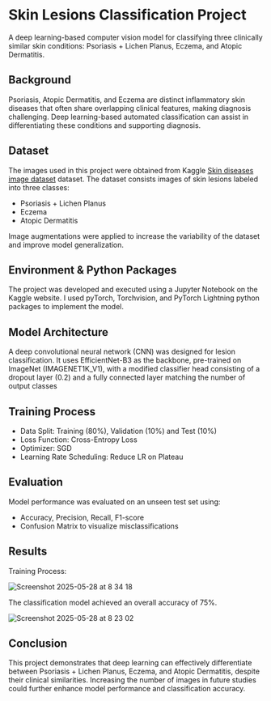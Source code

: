 # Skin Lesions Classification Project

A deep learning-based computer vision model for classifying three clinically similar skin conditions: Psoriasis + Lichen Planus, Eczema, and Atopic Dermatitis.

## Background

Psoriasis, Atopic Dermatitis, and Eczema are distinct inflammatory skin diseases that often share overlapping clinical features, making diagnosis challenging. 
Deep learning-based automated classification can assist in differentiating these conditions and supporting diagnosis.

## Dataset

The images used in this project were obtained from Kaggle [Skin diseases image dataset](https://www.kaggle.com/datasets/ismailpromus/skin-diseases-image-dataset) dataset. 
The dataset consists images of skin lesions labeled into three classes:

* Psoriasis + Lichen Planus
* Eczema
* Atopic Dermatitis

Image augmentations were applied to increase the variability of the dataset and improve model generalization.


## Environment & Python Packages

The project was developed and executed using a Jupyter Notebook on the Kaggle website. 
I used pyTorch, Torchvision, and PyTorch Lightning python packages to implement the model.

## Model Architecture  

A deep convolutional neural network (CNN) was designed for lesion classification. It uses EfficientNet-B3 as the backbone, pre-trained on ImageNet (IMAGENET1K_V1), with a modified classifier head consisting of a dropout layer (0.2) and a fully connected layer matching the number of output classes

## Training Process

* Data Split: Training (80%), Validation (10%) and Test (10%)
* Loss Function: Cross-Entropy Loss
* Optimizer: SGD
* Learning Rate Scheduling: Reduce LR on Plateau

## Evaluation

Model performance was evaluated on an unseen test set using:

* Accuracy, Precision, Recall, F1-score
* Confusion Matrix to visualize misclassifications

## Results 

Training Process:

![Screenshot 2025-05-28 at 8 34 18](https://github.com/user-attachments/assets/8d4954f3-9b08-4800-9d63-abbf115671cd)


The classification model achieved an overall accuracy of 75%.

![Screenshot 2025-05-28 at 8 23 02](https://github.com/user-attachments/assets/50161f88-73d2-4d20-a833-c101b0be5876)


## Conclusion

This project demonstrates that deep learning can effectively differentiate between Psoriasis + Lichen Planus, Eczema, and Atopic Dermatitis, despite their clinical similarities. Increasing the number of images in future studies could further enhance model performance and classification accuracy.

